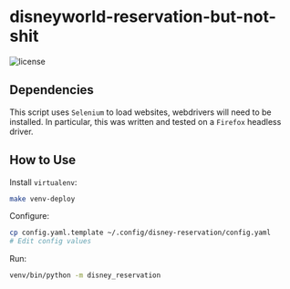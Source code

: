 # disneyworld-reservation-but-not-shit

![license](https://img.shields.io/github/license/ipwnponies/disneyworld-reservation-but-not-shit.svg)

## Dependencies

This script uses `Selenium` to load websites, webdrivers will need to be installed.
In particular, this was written and tested on a `Firefox` headless driver.

## How to Use

Install `virtualenv`:

```sh
make venv-deploy
```

Configure:

```sh
cp config.yaml.template ~/.config/disney-reservation/config.yaml
# Edit config values
```

Run:

```sh
venv/bin/python -m disney_reservation
```
